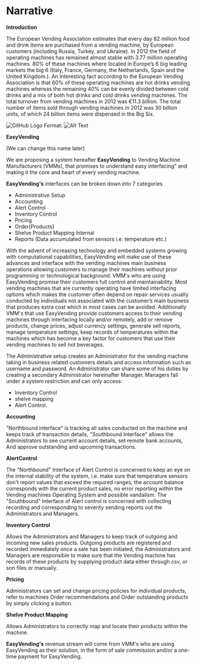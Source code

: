 # Narrative

**Introduction**

The European Vending Association estimates that every day 82 million food and drink items are purchased from a vending machine, by European customers (including Russia, Turkey, and Ukraine). 
In 2012 the field of operating machines has remained almost stable with 3.77 million operating machines. 80% of these machines where located in Europe’s 6 big leading markets the big 6 (Italy, France, Germany, the Netherlands, Spain and the United Kingdom.).
An Interesting fact according to the European Vending Association is that 60% of these operating machines are hot drinks vending machines whereas the remaining 40% can be evenly divided between cold drinks and a mix of both hot drinks and cold drinks vending machines.
The total turnover from vending machines in 2012 was  €11.3 billion.
The total number of items sold through vending machines in 2012 was 30 billion units, of which 24 billion items were dispensed in the Big Six.  

![GitHub Logo](http://2.bp.blogspot.com/-2DWjLZRjXP8/U1Z3GEuWYpI/AAAAAAAABb8/U4K7rEvQ4Xg/s1600/State+Design+Pattern.PNG)
Format: ![Alt Text](url)


**EasyVending** 

(We can change this name later)

We are proposing a system hereafter **EasyVending** to Vending Machine Manufacturers (VMMs), that promises to understand easy interfacing" and making it the core and heart of every vending machine.

**EasyVending's** interfaces can be broken down into 7 categories 

* Administrative Setup
* Accounting
* Alert Control
* Inventory Control
* Pricing
* Order(Products)
* Shelve Product Mapping Internal 
* Reports (Data accumulated from sensors i.e. temperature etc.)

With the advent of increasing technology and embedded systems growing with computational capabilities, EasyVending will make use of these advances and interface with the vending machines main business operations allowing customers to manage their machines without prior programming or technological background.
VMM's who are using EasyVending promise their customers full control and maintainability. Most vending machines that are currently operating have limited interfacing options which makes the customer often depend on repair services usually conducted by individuals not associated with the customer’s main business that produces extra cost which in most cases can be avoided. 
Additionally VMM's that use EasyVending provide customers access to their vending machines through interfacing locally and/or remotely, add or remove products, change prices, adjust currency settings, generate sell reports, manage temperature settings, keep records of temperatures within the machines which has become a key factor for customers that use their vending machines to sell hot beverages.

The Administrative setup creates an Administrator for the vending machine taking in business related customers details and access information such as username and password. An Administrator can share some of his duties by creating a secondary Administrator hereinafter Manager. 
Managers fall under a system restriction and can only access:
* Inventory Control
* shelve mapping 
* Alert Control.

**Accounting** 

"Northbound interface" is tracking all sales conducted on the machine and keeps track of transaction details, "Southbound Interface" allows the Administrators to see current account details, set remote bank accounts,
And approve outstanding and upcoming transactions.

**AlertControl**

The "Northbound" Interface of Alert Control is concerned to keep an eye on the internal stability of the system, i.e. make sure that temperature sensors don't report values that exceed the required ranges, the account balance corresponds with the current product sales, no error reporting within the Vending machines Operating System and possible vandalism.
The "Southbound" Interface of Alert control is concerned with collecting recording and corresponding to severity sending reports out the Administrators and Managers. 

**Inventory Control** 

Allows the Administrators and Managers to keep track of outgoing and incoming new sales products. Outgoing products are registered and recorded immediately once a sale has been initiated, the Administrators and Managers are responsible to make sure that the Vending machine has records of these products by supplying product data either through csv, or son files or manually.

**Pricing** 

Administrators can set and change pricing policies for individual products, refer to machines Order recommendations and Order outstanding products by simply clicking a button.

**Shelve Product Mapping** 

Allows Administrators to correctly map and locate their products within the machine. 

**EasyVending's** revenue stream will come from VMM's who are using EasyVending as their solution, in the form of sale commission and/or a one-time payment for EasyVending.
